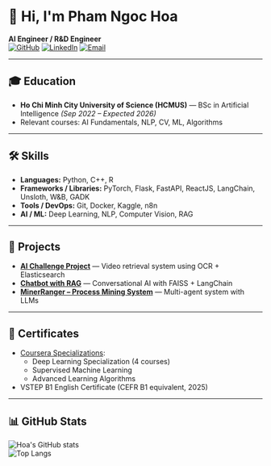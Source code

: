 # 👋 Hi, I'm Pham Ngoc Hoa  

**AI Engineer / R&D Engineer**  
[![GitHub](https://img.shields.io/badge/GitHub-teaplusottp-black?logo=github)](https://github.com/teaplusottp) 
[![LinkedIn](https://img.shields.io/badge/LinkedIn-Hoa%20Pham-blue?logo=linkedin)](https://www.linkedin.com/in/hoa-pham-9ab707375/) 
[![Email](https://img.shields.io/badge/Email-ngochoatbcm%40gmail.com-red?logo=gmail)](mailto:ngochoatbcm@gmail.com)  

---

## 🎓 Education  
- **Ho Chi Minh City University of Science (HCMUS)** — BSc in Artificial Intelligence *(Sep 2022 – Expected 2026)*  
- Relevant courses: AI Fundamentals, NLP, CV, ML, Algorithms  

---

## 🛠️ Skills
- **Languages:** Python, C++, R  
- **Frameworks / Libraries:** PyTorch, Flask, FastAPI, ReactJS, LangChain, Unsloth, W&B, GADK  
- **Tools / DevOps:** Git, Docker, Kaggle, n8n  
- **AI / ML:** Deep Learning, NLP, Computer Vision, RAG  

---

## 🚀 Projects
- [**AI Challenge Project**](https://github.com/Phat0403/NIDIM) — Video retrieval system using OCR + Elasticsearch  
- [**Chatbot with RAG**](https://github.com/Neil-275/no_direct_sol) — Conversational AI with FAISS + LangChain  
- [**MinerRanger – Process Mining System**](https://github.com/teaplusottp/MinerRanger) — Multi-agent system with LLMs  

---

## 📜 Certificates
- [Coursera Specializations](https://github.com/teaplusottp/Courses):  
  - Deep Learning Specialization (4 courses)  
  - Supervised Machine Learning  
  - Advanced Learning Algorithms  
- VSTEP B1 English Certificate (CEFR B1 equivalent, 2025)  

---

## 📊 GitHub Stats
![Hoa's GitHub stats](https://github-readme-stats.vercel.app/api?username=teaplusottp&show_icons=true&theme=radical)  
![Top Langs](https://github-readme-stats.vercel.app/api/top-langs/?username=teaplusottp&layout=compact&theme=radical)  
